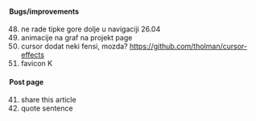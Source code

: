 #### Bugs/improvements

48. ne rade tipke gore dolje u navigaciji 26.04
49. animacije na graf na projekt page
50. cursor dodat neki fensi, mozda? https://github.com/tholman/cursor-effects
51. favicon
K
#### Post page

41. share this article
42. quote sentence
